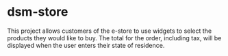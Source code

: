 # dsm-store

This project allows customers of the e-store to use widgets to select the products they would like to buy.  The total for the order, including tax, will be displayed when the user enters their state of residence.   
